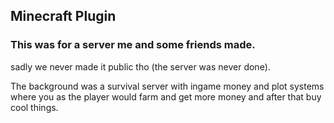 ## Minecraft Plugin

### This was for a server me and some friends made.
sadly we never made it public tho (the server was never done).

The background was a survival server with ingame money and plot systems where you as the player would farm and get more money and after that buy cool things.
